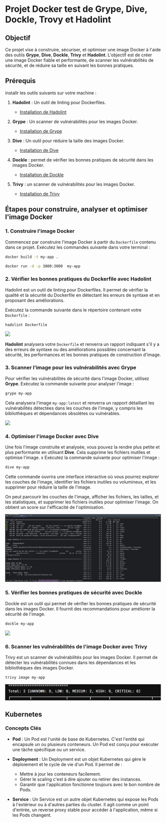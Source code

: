 # Projet Docker test de Grype, Dive, Dockle, Trovy et Hadolint

## Objectif

Ce projet vise à construire, sécuriser, et optimiser une image Docker à l'aide des outils **Grype**, **Dive**, **Dockle**, **Trivy** et **Hadolint**. L'objectif est de créer une image Docker fiable et performante, de scanner les vulnérabilités de sécurité, et de réduire sa taille en suivant les bonnes pratiques.

## Prérequis

installr les outils suivants sur votre machine :

1. **Hadolint** : Un outil de linting pour Dockerfiles.
    - [Installation de Hadolint](https://github.com/hadolint/hadolint#installation)

2. **Grype** : Un scanner de vulnérabilités pour les images Docker.
    - [Installation de Grype](https://github.com/anchore/grype#installation)

3. **Dive** : Un outil pour réduire la taille des images Docker.
    - [Installation de Dive](https://github.com/wagoodman/dive) 

4. **Dockle** : permet de vérifier les bonnes pratiques de sécurité dans les images Docker.
    - [Installation de Dockle](https://github.com/goodwithtech/dockle?tab=readme-ov-file#installation)

5. **Trivy** : un scanner de vulnérabilités pour les images Docker.
    - [Installation de Trivy](https://trivy.dev/latest/getting-started/installation/)

## Étapes pour construire, analyser et optimiser l'image Docker

### 1. Construire l'image Docker

Commencez par construire l'image Docker à partir du `Dockerfile` contenu dans ce projet. Exécutez les commandes suivante dans votre terminal :

```bash
docker build -t my-app .
```
```bash
docker run -d -p 3000:3000  my-app
```

### 2. Vérifier les bonnes pratiques du Dockerfile avec Hadolint

Hadolint est un outil de linting pour Dockerfiles. Il permet de vérifier la qualité et la sécurité du Dockerfile en détectant les erreurs de syntaxe et en proposant des améliorations.

Exécutez la commande suivante dans le répertoire contenant votre `Dockerfile` :

```bash
hadolint Dockerfile
```

![](https://raw.githubusercontent.com/hadolint/hadolint/master/screenshot.png)

**Hadolint** analysera votre `Dockerfile` et renverra un rapport indiquant s'il y a des erreurs de syntaxe ou des améliorations possibles concernant la sécurité, les performances et les bonnes pratiques de construction d'image.

### 3. Scanner l'image pour les vulnérabilités avec Grype

Pour vérifier les vulnérabilités de sécurité dans l'image Docker, utilisez **Grype**. Exécutez la commande suivante pour analyser l'image :

```bash
grype my-app
```

Cela analysera l'image `my-app:latest` et renverra un rapport détaillant les vulnérabilités détectées dans les couches de l'image, y compris les bibliothèques et dépendances obsolètes ou vulnérables.

![](https://user-images.githubusercontent.com/590471/90276236-9868f300-de31-11ea-8068-4268b6b68529.gif
)

### 4. Optimiser l'image Docker avec Dive

Une fois l'image construite et analysée, vous pouvez la rendre plus petite et plus performante en utilisant **Dive**. Cela supprime les fichiers inutiles et optimise l'image.
x
Exécutez la commande suivante pour optimiser l'image :

```bash
dive my-app
```

Cette commande ouvrira une interface interactive où vous pourrez explorer les couches de l'image, identifier les fichiers inutiles ou volumineux, et les supprimer pour réduire la taille de l'image.

On peut parcourir les couches de l'image, afficher les fichiers, les tailles, et les statistiques, et supprimer les fichiers inutiles pour optimiser l'image.
On obtient un score sur l'efficacité de l'optimisation.

![](dive-capture.png)

### 5. Vérifier les bonnes pratiques de sécurité avec Dockle

Dockle est un outil qui permet de vérifier les bonnes pratiques de sécurité dans les images Docker. 
Il fournit des recommandations pour améliorer la sécurité de l'image.

```bash
dockle my-app
```

![](https://github.com/goodwithtech/dockle/blob/master/imgs/dockle.png?raw=true) 

### 6. Scanner les vulnérabilités de l'image Docker avec Trivy

Trivy est un scanner de vulnérabilités pour les images Docker. 
Il permet de détecter les vulnérabilités connues dans les dépendances et les bibliothèques des images Docker.

```bash
trivy image my-app
```

![](trivy.png)

## Kubernetes
### Concepts Clés
- **Pod** : Un Pod est l'unité de base de Kubernetes. C'est l'entité qui encapsule un ou plusieurs conteneurs. Un Pod est conçu pour exécuter une tâche spécifique ou un service.

- **Deployment** : Un Deployment est un objet Kubernetes qui gère le déploiement et le cycle de vie d'un Pod. Il permet de :
  - Mettre à jour les conteneurs facilement.
  - Gérer le scaling c'est à dire ajouter ou retirer des instances.
  - Garantir que l'application fonctionne toujours avec le bon nombre de Pods.

- **Service** : Un Service est un autre objet Kubernetes qui expose les Pods à l'extérieur ou à d'autres parties du cluster. Il agit comme un point d'entrée, un reverse proxy stable pour accéder à l'application, même si les Pods changent.